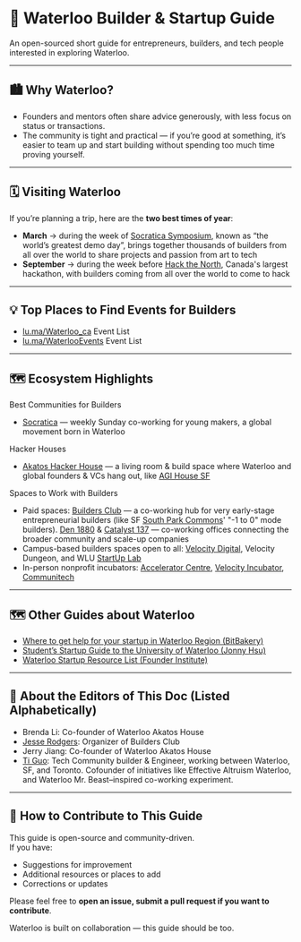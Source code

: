# 🌟 Waterloo Builder & Startup Guide

An open-sourced short guide for entrepreneurs, builders, and tech people interested in exploring Waterloo.  

---

## 🏙️ Why Waterloo?

- Founders and mentors often share advice generously, with less focus on status or transactions.
- The community is tight and practical — if you’re good at something, it’s easier to team up and start building without spending too much time proving yourself.

---

## 🗓️ Visiting Waterloo

If you’re planning a trip, here are the **two best times of year**:  
- **March** → during the week of [Socratica Symposium](https://welcome.socratica.info/), known as “the world’s greatest demo day”, brings together thousands of builders from all over the world to share projects and passion from art to tech
- **September** → during the week before [Hack the North](https://hackthenorth.com/), Canada's largest hackathon, with builders coming from all over the world to come to hack

---
## 💡 Top Places to Find Events for Builders   

- [lu.ma/Waterloo_ca](https://lu.ma/waterloo_ca) Event List
- [lu.ma/WaterlooEvents](https://lu.ma/waterlooevents) Event List

---

## 🗺️ Ecosystem Highlights
Best Communities for Builders  
- [Socratica](https://www.socratica.info/) — weekly Sunday co-working for young makers, a global movement born in Waterloo  

Hacker Houses  
- [Akatos Hacker House](https://www.akatos.house/) — a living room & build space where Waterloo and global founders & VCs hang out, like [AGI House SF](https://agihouse.ai/)  

Spaces to Work with Builders  
- Paid spaces: [Builders Club](https://buildersclub.ca/) — a co-working hub for very early-stage entrepreneurial builders (like SF [South Park Commons](https://www.southparkcommons.com/)' "-1 to 0" mode builders). [Den 1880](https://www.den1880.co/) & [Catalyst 137](https://catalyst-137.com/) — co-working offices connecting the broader community and scale-up companies  
- Campus-based builders spaces open to all: [Velocity Digital](https://www.velocityincubator.com/programs-events/student-spaces), Velocity Dungeon, and WLU [StartUp Lab](https://students.wlu.ca/work-leadership-and-volunteering/entrepreneurship)  
- In-person nonprofit incubators: [Accelerator Centre](https://www.acceleratorcentre.com/), [Velocity Incubator](https://www.velocityincubator.com/), [Communitech](http://www.communitech.ca/)  


---

## 🗺️ Other Guides about Waterloo

- [Where to get help for your startup in Waterloo Region (BitBakery)](https://www.bitbakery.co/blog/where-to-get-help-for-your-startup-in-waterloo-region)  
- [Student’s Startup Guide to the University of Waterloo (Jonny Hsu)](https://jonnyhsu.substack.com/p/students-guide-to-the-university)  
- [Waterloo Startup Resource List (Founder Institute)](https://fi.co/insight/waterloo-startup-resource-list-400-accelerators-investors-and-more)

---

## 👤 About the Editors of This Doc (Listed Alphabetically)
- Brenda Li: Co-founder of Waterloo Akatos House
- [Jesse Rodgers](https://buildersclub.ca/): Organizer of Builders Club
- Jerry Jiang: Co-founder of Waterloo Akatos House
- [Ti Guo](https://tiguo.notion.site/): Tech Community builder & Engineer, working between Waterloo, SF, and Toronto. Cofounder of initiatives like Effective Altruism Waterloo, and Waterloo Mr. Beast–inspired co-working experiment.  

---

## 🤝 How to Contribute to This Guide

This guide is open-source and community-driven.  
If you have:  
- Suggestions for improvement  
- Additional resources or places to add  
- Corrections or updates  

Please feel free to **open an issue, submit a pull request if you want to contribute**.  

Waterloo is built on collaboration — this guide should be too.  

